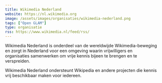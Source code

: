 ```yaml
---
title: Wikimedia Nederland
website: https://nl.wikimedia.org
image: /assets/images/organisaties/wikimedia-nederland.png
tags: ["Open GLAM"]
type: organisatie
rss: https://www.wikimedia.nl/feed/rss/
---
```


Wikimedia Nederland is onderdeel van de wereldwijde Wikimedia-beweging en zorgt in Nederland voor een omgeving waarin vrijwilligers en organisaties samenwerken om vrije kennis bijeen te brengen en te verspreiden.

Wikimedia Nederland ondersteunt Wikipedia en andere projecten die kennis vrij beschikbaar maken voor iedereen.
